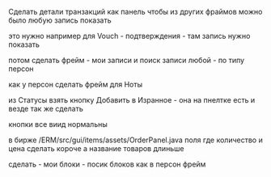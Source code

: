 Сделать детали транзакций как панель чтобы из других фраймов можно было любую запись показать

это нужно например для Vouch - подтверждения - там запись нужно показать

потом сделать фрейм - мои записи и поиск записи любой - по типу персон

как у персон сделать фрейм для Ноты

из Статусы взять кнопку Добавить в Изранное - она на пнелтке есть и везде так же сделать

кнопки все виид нормальны


в бирже  /ERM/src/gui/items/assets/OrderPanel.java
поля где количество и цена сделать короче а название товаров длиньше

сделать - мои блоки - посик блоков как в персон фрейм
